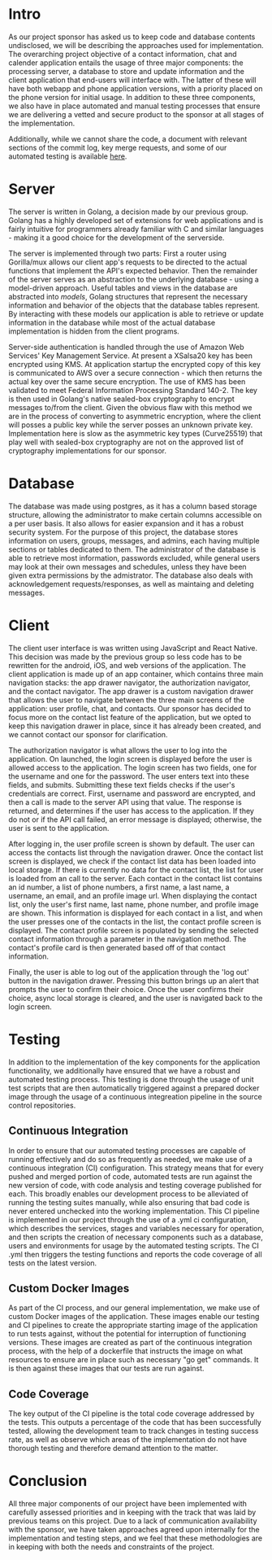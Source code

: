 # Intro

  As our project sponsor has asked us to keep code and database contents undisclosed, we will be describing the approaches used for implementation. The overarching project objective of a contact information, chat and calender application entails the usage of three major components: the processing server, a database to store and update information and the client application that end-users will interface with. The latter of these will have both webapp and phone application versions, with a priority placed on the phone version for initial usage.
   In addition to these three components, we also have in place automated and manual testing processes that ensure we are delivering a vetted and secure product to the sponsor at all stages of the implementation. 



Additionally, while we cannot share the code, a document with relevant sections of the commit log, key merge requests, and some of our automated testing is available [here](commits.md).

# Server

The server is written in Golang, a decision made by our previous group. Golang has a highly developed set of extensions for web applications and is fairly intuitive for programmers already familiar with C and similar languages - making it a good choice for the development of the serverside.

The server is implemented through two parts: First a router using Gorilla/mux allows our client app's requests to be directed to the actual functions that implement the API's expected behavior. Then the remainder of the server serves as an abstraction to the underlying database - using a model-driven approach. Useful tables and views in the database are abstracted into *models*, Golang structures that represent the necessary information and behavior of the objects that the database tables represent. By interacting with these models our application is able to retrieve or update information in the database while most of the actual database implementation is hidden from the client programs.

Server-side authentication is handled through the use of Amazon Web Services' Key Management Service. At present a XSalsa20 key has been encrypted using KMS. At application startup the encrypted copy of this key is communicated to AWS over a secure connection - which then returns the actual key over the same secure encryption. The use of KMS has been validated to meet Federal Information Processing Standard 140-2. The key is then used in Golang's native sealed-box cryptography to encrypt messages to/from the client. Given the obvious flaw with this method we are in the process of converting to asymmetric encryption, where the client will posses a public key while the server posses an unknown private key. Implementation here is slow as the asymmetric key types (Curve25519) that play well with sealed-box cryptography are not on the approved list of cryptography implementations for our sponsor.

# Database

  The database was made using postgres, as it has a column based storage structure, allowing the administrator to make certain columns accessible on a per user basis. It also allows for easier expansion and it has a robust security system. 
    For the purpose of this project, the database stores information on users, groups, messages, and admins, each having multiple sections or tables dedicated to them. The administrator of the database is able to retrieve most information, passwords excluded, while general users may look at their own messages and schedules, unless they have been given extra permissions by the admistrator. 
    The database also deals with acknowledgement requests/responses, as well as maintaing and deleting messages.

# Client

The client user interface is was written using JavaScript and React Native. This decision was made by the previous group so less code has to be rewritten for the android, iOS, and web versions of the application. The client application is made up of an app container, which contains three main navigation stacks: the app drawer navigator, the authorization navigator, and the contact navigator. The app drawer is a custom navigation drawer that allows the user to navigate between the three main screens of the application: user profile, chat, and contacts. Our sponsor has decided to focus more on the contact list feature of the application, but we opted to keep this navigation drawer in place, since it has already been created, and we cannot contact our sponsor for clarification. 

The authorization navigator is what allows the user to log into the application. On launched, the login screen is displayed before the user is allowed access to the application. The login screen has two fields, one for the username and one for the password. The user enters text into these fields, and submits. Submitting these text fields checks if the user's credentials are correct. First, username and password are encrypted, and then a call is made to the server API using that value. The response is returned, and determines if the user has access to the application. If they do not or if the API call failed, an error message is displayed; otherwise, the user is sent to the application.

After logging in, the user profile screen is shown by default. The user can access the contacts list through the navigation drawer. Once the contact list screen is displayed, we check if the contact list data has been loaded into local storage. If there is currently no data for the contact list,  the list for user is loaded from an call to the server. Each contact in the contact list contains an id number, a list of phone numbers, a first name, a last name, a username, an email, and an profile image url. When displaying the contact list, only the user's first name, last name, phone number, and profile image are shown. This information is displayed for each contact in a list, and when the user presses one of the contacts in the list, the contact profile screen is displayed. The contact profile screen is populated by sending the selected contact information through a parameter in the navigation method. The contact's profile card is then generated based off of that contact information.

Finally, the user is able to log out of the application through the 'log out' button in the navigation drawer. Pressing this button brings up an alert that prompts the user to confirm their choice. Once the user confirms their choice, async local storage is cleared, and the user is navigated back to the login screen. 

# Testing
  In addition to the implementation of the key components for the application functionality, we additionally have ensured that we have a robust and automated testing process. This testing is done through the usage of unit test scripts that are then automatically triggered against a prepared docker image through the usage of a continuous integreation pipeline in the source control repositories.

  ## Continuous Integration
  In order to ensure that our automated testing processes are capable of running effectively and do so as frequently as needed, we make use of a continuous integration (CI) configuration. This strategy means that for every pushed and merged portion of code, automated tests are run against the new version of code, with code analysis and testing coverage published for each. This broadly enables our development process to be alleviated of running the testing suites manually, while also ensuring that bad code is never entered unchecked into the working implementation.
  This CI pipeline is implemented in our project through the use of a .yml ci configuration, which describes the services, stages and variables necessary for operation, and then scripts the creation of necessary components such as a database, users and environments for usage by the automated testing scripts. The CI .yml then triggers the testing functions and reports the code coverage of all tests on the latest version.

  ## Custom Docker Images
  As part of the CI process, and our general implementation, we make use of custom Docker images of the application. These images enable our testing and CI pipelines to create the appropriate starting image of the application to run tests against, without the potential for interruption of functioning versions. These images are created as part of the continuous integration process, with the help of a dockerfile that instructs the image on what resources to ensure are in place such as necessary "go get" commands. It is then against these images that our tests are run against.
    
  ## Code Coverage
  The key output of the CI pipeline is the total code coverage addressed by the tests. This outputs a percentage of the code that has been successfully tested, allowing the development team to track changes in testing success rate, as well as observe which areas of the implementation do not have thorough testing and therefore demand attention to the matter.

# Conclusion

  All three major components of our project have been implemented with carefully assessed priorities and in keeping with the track that was laid by previous teams on this project. Due to a lack of communication availability with the sponsor, we have taken approaches agreed upon internally for the implementation and testing steps, and we feel that these methodologies are in keeping with both the needs and constraints of the project.
